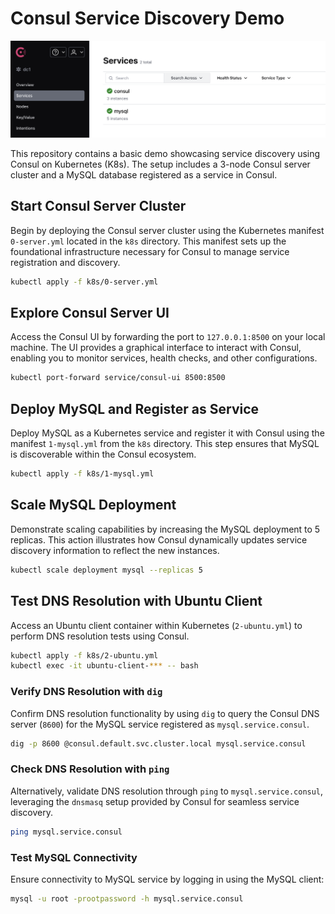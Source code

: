 # Consul Service Discovery Demo

![consul](docs/consul.png)

This repository contains a basic demo showcasing service discovery using Consul on Kubernetes (K8s). The setup includes a 3-node Consul server cluster and a MySQL database registered as a service in Consul.

## Start Consul Server Cluster

Begin by deploying the Consul server cluster using the Kubernetes manifest `0-server.yml` located in the `k8s` directory. This manifest sets up the foundational infrastructure necessary for Consul to manage service registration and discovery.

```bash
kubectl apply -f k8s/0-server.yml
```

## Explore Consul Server UI

Access the Consul UI by forwarding the port to `127.0.0.1:8500` on your local machine. The UI provides a graphical interface to interact with Consul, enabling you to monitor services, health checks, and other configurations.

```bash
kubectl port-forward service/consul-ui 8500:8500
```

## Deploy MySQL and Register as Service

Deploy MySQL as a Kubernetes service and register it with Consul using the manifest `1-mysql.yml` from the `k8s` directory. This step ensures that MySQL is discoverable within the Consul ecosystem.

```bash
kubectl apply -f k8s/1-mysql.yml
```

## Scale MySQL Deployment

Demonstrate scaling capabilities by increasing the MySQL deployment to 5 replicas. This action illustrates how Consul dynamically updates service discovery information to reflect the new instances.

```bash
kubectl scale deployment mysql --replicas 5
```

## Test DNS Resolution with Ubuntu Client

Access an Ubuntu client container within Kubernetes (`2-ubuntu.yml`) to perform DNS resolution tests using Consul.

```bash
kubectl apply -f k8s/2-ubuntu.yml
kubectl exec -it ubuntu-client-*** -- bash
```

### Verify DNS Resolution with `dig`

Confirm DNS resolution functionality by using `dig` to query the Consul DNS server (`8600`) for the MySQL service registered as `mysql.service.consul`.

```bash
dig -p 8600 @consul.default.svc.cluster.local mysql.service.consul
```

### Check DNS Resolution with `ping`

Alternatively, validate DNS resolution through `ping` to `mysql.service.consul`, leveraging the `dnsmasq` setup provided by Consul for seamless service discovery.

```bash
ping mysql.service.consul
```

### Test MySQL Connectivity

Ensure connectivity to MySQL service by logging in using the MySQL client:

```bash
mysql -u root -prootpassword -h mysql.service.consul
```